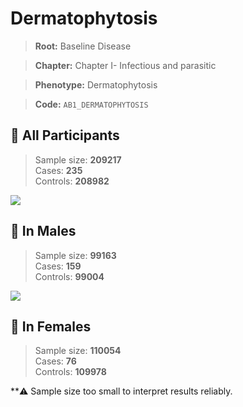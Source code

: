 # Dermatophytosis

> **Root:** Baseline Disease  

> **Chapter:** Chapter I- Infectious and parasitic  

> **Phenotype:** Dermatophytosis  

> **Code:** `AB1_DERMATOPHYTOSIS`

## 🧪 All Participants  
> Sample size: **209217**  
> Cases: **235**  
> Controls: **208982**
<img src="/Disease/Figures/ALL/Incidence/AB1_DERMATOPHYTOSIS.png"/>
<CsvTable src="/public/Disease/Data/ALL/Incidence/COX_AB1_DERMATOPHYTOSIS.csv" label="🔍 View full results" />

## 👨 In Males  
> Sample size: **99163**  
> Cases: **159**  
> Controls: **99004**
<img src="/Disease/Figures/Male/Incidence/AB1_DERMATOPHYTOSIS.png"/>
<CsvTable src="/public/Disease/Data/Male/Incidence/COX_AB1_DERMATOPHYTOSIS.csv" label="🔍 View full results" />

## 👩 In Females  
> Sample size: **110054**  
> Cases: **76**  
> Controls: **109978**

**⚠️ Sample size too small to interpret results reliably.

